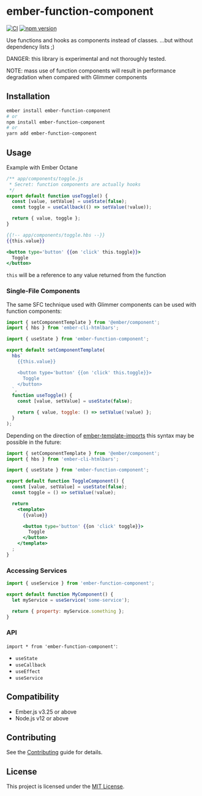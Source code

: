 ember-function-component
==============================================================================

[![CI](https://github.com/NullVoxPopuli/ember-function-component/actions/workflows/ci.yml/badge.svg)](https://github.com/NullVoxPopuli/ember-function-component/actions/workflows/ci.yml)
[![npm version](https://badge.fury.io/js/ember-function-component.svg)](https://www.npmjs.com/package/ember-function-component)


Use functions and hooks as components instead of classes.
...but without dependency lists ;)

DANGER: this library is experimental and not thoroughly tested.

NOTE: mass use of function components will result in performance degradation when compared with Glimmer components

Installation
------------------------------------------------------------------------------

```bash
ember install ember-function-component
# or
npm install ember-function-component
# or
yarn add ember-function-component
```

Usage
------------------------------------------------------------------------------

Example with Ember Octane

```js
/** app/components/toggle.js
 * Secret: function components are actually hooks
 */
export default function useToggle() {
  const [value, setValue] = useState(false);
  const toggle = useCallback(() => setValue(!value));

  return { value, toggle };
}
```
```hbs
{{!-- app/components/toggle.hbs --}}
{{this.value}}

<button type='button' {{on 'click' this.toggle}}>
  Toggle
</button>
```
`this` will be a reference to any value returned from the function

### Single-File Components

The same SFC technique used with Glimmer components can be used with function components:

```js
import { setComponentTemplate } from '@ember/component';
import { hbs } from 'ember-cli-htmlbars';

import { useState } from 'ember-function-component';

export default setComponentTemplate(
  hbs`
    {{this.value}}

    <button type='button' {{on 'click' this.toggle}}>
      Toggle
    </button>
  `,
  function useToggle() {
    const [value, setValue] = useState(false);

    return { value, toggle: () => setValue(!value) };
  }
);
```

Depending on the direction of [ember-template-imports](https://github.com/ember-template-imports/ember-template-imports/)
this syntax may be possible in the future:

```jsx
import { setComponentTemplate } from '@ember/component';
import { hbs } from 'ember-cli-htmlbars';

import { useState } from 'ember-function-component';

export default function ToggleComponent() {
  const [value, setValue] = useState(false);
  const toggle = () => setValue(!value);

  return
    <template>
      {{value}}

      <button type='button' {{on 'click' toggle}}>
        Toggle
      </button>
    </template>
  ;
}
```

### Accessing Services

```js
import { useService } from 'ember-function-component';

export default function MyComponent() {
  let myService = useService('some-service');

  return { property: myService.something };
}
```

### API

`import * from 'ember-function-component'`:

 - `useState`
 - `useCallback`
 - `useEffect`
 - `useService`

Compatibility
------------------------------------------------------------------------------

* Ember.js v3.25 or above
* Node.js v12 or above


Contributing
------------------------------------------------------------------------------

See the [Contributing](CONTRIBUTING.md) guide for details.


License
------------------------------------------------------------------------------

This project is licensed under the [MIT License](LICENSE.md).
